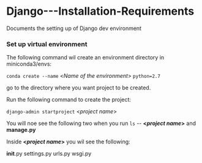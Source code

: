 # Django---Installation-Requirements
Documents the setting up of Django dev environment


### Set up virtual environment

The following command wil create an environment directory in miniconda3/envs:

`conda create --name` <_Name of the environment_> `python=2.7`

go to the directory where you want project to be created.

Run the following command to create the project:

`django-admin startproject` <_project name_> 

You will noe see the following two when you run `ls` -- 
**<_project name_>** and **manage.py**

Inside **<_project name_>** you wil see the following:

__init__.py
settings.py
urls.py
wsgi.py
